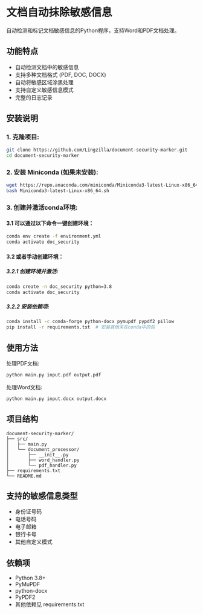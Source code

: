 # 文档自动抹除敏感信息

自动检测和标记文档敏感信息的Python程序，支持Word和PDF文档处理。

## 功能特点

- 自动检测文档中的敏感信息
- 支持多种文档格式 (PDF, DOC, DOCX)
- 自动将敏感区域涂黑处理
- 支持自定义敏感信息模式
- 完整的日志记录

## 安装说明

### 1. 克隆项目:
```bash
git clone https://github.com/Lingzilla/document-security-marker.git
cd document-security-marker
```

### 2. 安装 Miniconda (如果未安装):
```bash
wget https://repo.anaconda.com/miniconda/Miniconda3-latest-Linux-x86_64.sh
bash Miniconda3-latest-Linux-x86_64.sh
```

### 3. 创建并激活conda环境:

#### 3.1 可以通过以下命令一键创建环境：

```bash
conda env create -f environment.yml
conda activate doc_security
```

#### 3.2 或者手动创建环境：
##### 3.2.1 创建环境并激活:
```bash
conda create -n doc_security python=3.8
conda activate doc_security
```

##### 3.2.2 安装依赖项:
```bash
conda install -c conda-forge python-docx pymupdf pypdf2 pillow
pip install -r requirements.txt  # 安装其他未在conda中的包
```

## 使用方法

处理PDF文档:
```bash
python main.py input.pdf output.pdf
```

处理Word文档:
```bash
python main.py input.docx output.docx
```

## 项目结构

```
document-security-marker/
├── src/
│   ├── main.py
│   └── document_processor/
│       ├── __init__.py
│       ├── word_handler.py
│       └── pdf_handler.py
├── requirements.txt
└── README.md
```

## 支持的敏感信息类型

- 身份证号码
- 电话号码
- 电子邮箱
- 银行卡号
- 其他自定义模式

## 依赖项

- Python 3.8+
- PyMuPDF
- python-docx
- PyPDF2
- 其他依赖见 requirements.txt